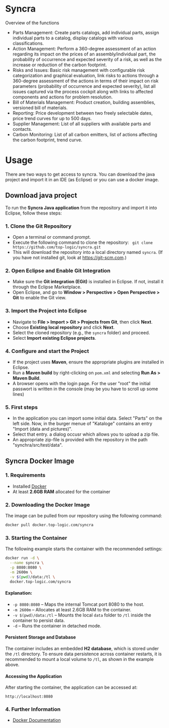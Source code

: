 # Syncra

Overview of the functions
- Parts Management: Create parts catalogs, add individual parts, assign individual parts to a catalog, display catalogs with various classifications.
- Action Management: Perform a 360-degree assessment of an action regarding its impact on the prices of an assembly/individual part, the probability of occurrence and expected severity of a risk, as well as the increase or reduction of the carbon footprint.
- Risks and Issues: Basic risk management with configurable risk categorization and graphical evaluation, link risks to actions through a 360-degree assessment of the actions in terms of their impact on risk parameters (probability of occurrence and expected severity), list all issues captured via the process cockpit along with links to affected components and actions for problem resolution.
- Bill of Materials Management: Product creation, building assemblies, versioned bill of materials.
- Reporting: Price development between two freely selectable dates, price trend curves for up to 500 days.
- Supplier Management: List of all suppliers with available parts and contacts.
- Carbon Monitoring: List of all carbon emitters, list of actions affecting the carbon footprint, trend curve.


# Usage
There are two ways to get access to syncra. You can download the java project and import it in an IDE (as Eclipse) or you can use a docker image. 

## Download java project
To run the **Syncra Java application** from the repository and import it into Eclipse, follow these steps:

### 1. **Clone the Git Repository**
   - Open a terminal or command prompt.
   - Execute the following command to clone the repository:
     ``` git clone https://github.com/top-logic/syncra.git```
   - This will download the repository into a local directory named `syncra`.
   (If you have not installed git, look at https://git-scm.com.)

### 2. **Open Eclipse and Enable Git Integration**
   - Make sure the **Git integration (EGit)** is installed in Eclipse. If not, install it through the Eclipse Marketplace.
   - Open Eclipse, and go to **Window > Perspective > Open Perspective > Git** to enable the Git view.

### 3. **Import the Project into Eclipse**
   - Navigate to **File > Import > Git > Projects from Git**, then click **Next**.
   - Choose **Existing local repository** and click **Next**.
   - Select the cloned repository (e.g., the `syncra` folder) and proceed.
   - Select **Import existing Eclipse projects**. 

### 4. **Configure and start the Project**
   - If the project uses **Maven**, ensure the appropriate plugins are installed in Eclipse.
   - Run a **Maven build** by right-clicking on `pom.xml` and selecting **Run As > Maven Build**.
   - A browser opens with the login page. For the user "root" the initial passwort is written in the console (may be you have to scroll up some lines)

### 5. **First steps**
   - In the application you can import some initial data. Select "Parts" on the left side. Now, in the burger menue of "Kataloge" contains an entry "Import (data and pictures)".
   - Select that entry. a dialog occusr which allows you to upload a zip file.
   - An appropriate zip-file is provided with the repository in the path "synchra/src/test/data".

## Syncra Docker Image

### 1. Requirements

- Installed [Docker](https://docs.docker.com/get-docker/)
- At least **2.6GB RAM** allocated for the container

### 2. Downloading the Docker Image

The image can be pulled from our repository using the following command:

```sh
docker pull docker.top-logic.com/syncra
```

### 3. Starting the Container

The following example starts the container with the recommended settings:

```sh
docker run -d \
  --name syncra \
  -p 8080:8080 \
  -m 2600m \
  -v $(pwd)/data:/tl \
  docker.top-logic.com/syncra
```

#### Explanation:

- `-p 8080:8080` – Maps the internal Tomcat port 8080 to the host.
- `-m 2600m` – Allocates at least 2.6GB RAM to the container.
- `-v $(pwd)/data:/tl` – Mounts the local `data` folder to `/tl` inside the container to persist data.
- `-d` – Runs the container in detached mode.

#### Persistent Storage and Database

The container includes an embedded **H2 database**, which is stored under the `/tl` directory. To ensure data persistence across container restarts, it is recommended to mount a local volume to `/tl`, as shown in the example above.

#### Accessing the Application

After starting the container, the application can be accessed at:

```
http://localhost:8080
```

### 4. Further Information

- [Docker Documentation](https://docs.docker.com/)

